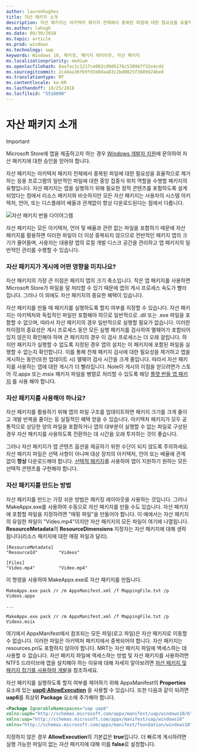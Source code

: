 ```yaml
---
author: laurenhughes
title: 자산 패키지 소개
description: 자산 패키지는 아키텍처 패키지 전체에서 중복된 파일에 대한 필요성을 효율적으로 제거하는 응용 프로그램의 일반적인 파일에 대한 중앙 집중식 위치 역할을 수행할 패키지의 유형입니다.
ms.author: lahugh
ms.date: 09/30/2018
ms.topic: article
ms.prod: windows
ms.technology: uwp
keywords: Windows 10, 패키징, 패키지 레이아웃, 자산 패키지
ms.localizationpriority: medium
ms.openlocfilehash: 8aafac1c1217ce082cd9d6176c530967f32e4cdd
ms.sourcegitcommit: 2c4daa36fb9fd3e8daa83c2bd0825f3989d24be8
ms.translationtype: MT
ms.contentlocale: ko-KR
ms.lasthandoff: 10/25/2018
ms.locfileid: "5516090"
---
```

# <a name="introduction-to-asset-packages"></a>자산 패키지 소개

> [!IMPORTANT]
> Microsoft Store에 앱을 제출하고자 하는 경우 [Windows 개발자 지원](https://developer.microsoft.com/windows/support)에 문의하여 자산 패키지에 대한 승인을 얻어야 합니다.

자산 패키지는 아키텍처 패키지 전체에서 중복된 파일에 대한 필요성을 효율적으로 제거하는 응용 프로그램의 일반적인 파일에 대한 중앙 집중식 위치 역할을 수행할 패키지의 유형입니다. 자산 패키지는 앱을 실행하기 위해 필요한 정적 콘텐츠를 포함하도록 설계되었다는 점에서 리소스 패키지와 비슷하지만 모든 자산 패키지는 사용자의 시스템 아키텍처, 언어, 또는 디스플레이 배율과 관계없이 항상 다운로드된다는 점에서 다릅니다.

![자산 패키지 번들 다이어그램](images/primary-bundle.png)

자산 패키지는 모든 아키텍처, 언어 및 배율과 관련 없는 파일을 포함하기 때문에 자산 패키지를 활용하면 이러한 파일이 더 이상 중복되지 않으므로 전반적인 패키지 앱의 크기가 줄어들며, 사용자는 대용량 앱의 로컬 개발 디스크 공간을 관리하고 앱 패키지의 일반적인 관리를 수행할 수 있습니다. 

### <a name="how-do-asset-packages-affect-publishing"></a>자산 패키지가 게시에 어떤 영향을 미치나요?
자산 패키지의 가장 큰 이점은 패키지 앱의 크기 축소입니다. 작은 앱 패키지를 사용하면 Microsoft Store가 파일을 덜 처리할 수 있기 때문에 앱의 게시 프로세스 속도가 빨라집니다. 그러나 이 외에도 자산 패키지의 중요한 혜택이 있습니다.

자산 패키지를 만들 때 패키지를 실행하도록 할지 여부를 지정할 수 있습니다. 자산 패키지는 아키텍처와 독립적인 파일만 포함해야 하므로 일반적으로 .dll 또는 .exe 파일을 포함할 수 없으며, 따라서 자산 패키지의 경우 일반적으로 실행할 필요가 없습니다. 이러한 차이점의 중요성은 게시 프로세스 동안 모든 실행 패키지를 검사하여 맬웨어가 포함되어 있지 않은지 확인해야 하며 큰 패키지의 경우 이 검사 프로세스는 더 오래 걸립니다. 하지만 패키지가 실행할 수 없도록 지정된 경우 앱의 설치는 이 패키지에 포함된 파일을 실행할 수 없는지 확인합니다. 이를 통해 전체 패키지 검사에 대한 필요성을 제거하고 앱을 게시하는 동안(또한 업데이트 시) 맬웨어 검사 시간을 크게 줄입니다. 따라서 자산 패키지를 사용하는 앱에 대한 게시가 더 빨라집니다. Note이 게시의 이점을 얻으려면가 스토어 각.appx 또는.msix 패키지 파일을 병렬로 처리할 수 있도록 해당 [플랫 번들 앱 패키지](flat-bundles.md) 를 사용 해야 합니다. 


### <a name="should-i-use-asset-packages"></a>자산 패키지를 사용해야 하나요?
자산 패키지를 활용하기 위해 앱의 파일 구조를 업데이트하면 패키지 크기를 크게 줄이고 개발 반복을 줄이는 등 실질적인 혜택 얻을 수 있습니다. 아키텍처 패키지가 모두 공통적으로 상당한 양의 파일을 포함하거나 앱의 대부분이 실행할 수 없는 파일로 구성된 경우 자산 패키지를 사용하도록 전환하는 데 시간을 오래 투자하는 것이 좋습니다.

그러나 자산 패키지가 앱 콘텐츠 옵션을 제공하기 위한 수단이 되지 않도록 주의하세요. 자산 패키지 파일은 선택 사항이 아니며 대상 장치의 아키텍처, 언어 또는 배율에 관계 없이 **항상** 다운로드해야 합니다. [선택적 패키지](optional-packages.md)를 사용하여 앱이 지원하기 원하는 모든 선택적 콘텐츠를 구현해야 합니다. 


### <a name="how-to-create-an-asset-package"></a>자산 패키지를 만드는 방법
자산 패키지를 만드는 가장 쉬운 방법은 패키징 레이아웃을 사용하는 것입니다. 그러나 MakeAppx.exe를 사용하여 수동으로 자산 패키지를 만들 수도 있습니다. 자산 패키지에 포함할 파일을 지정하려면 "매핑 파일"을 만들어야 합니다. 이 예에서는 자산 패키지의 유일한 파일이 "Video.mp4"이지만 자산 패키지의 모든 파일이 여기에 나열됩니다. **ResourceMetadata**의 **ResourceDimensions** 지정자는 자산 패키지에 대해 생략됩니다(리소스 패키지에 대한 매핑 파일과 달리).

```example 
[ResourceMetadata]
"ResourceId"        "Videos"

[Files]
"Video.mp4"         "Video.mp4"
```

이 명령을 사용하여 MakeAppx.exe로 자산 패키지를 만듭니다. 

```syntax 
MakeAppx.exe pack /r /m AppxManifest.xml /f MappingFile.txt /p Videos.appx

...

MakeAppx.exe pack /r /m AppxManifest.xml /f MappingFile.txt /p Videos.msix

```
여기에서 AppxManifest에서 참조되는 모든 파일(로고 파일)은 자산 패키지로 이동할 수 없습니다. 이러한 파일은 아키텍처 패키지에서 중복되어야 합니다. 자산 패키지는 resources.pri도 포함하지 않아야 합니다. MRT는 자산 패키지 파일에 액세스하는 데 사용할 수 없습니다. 자산 패키지 파일에 액세스하는 방법 및 자산 패키지를 사용하려면 NTFS 드라이브에 앱을 설치해야 하는 이유에 대해 자세히 알아보려면 [자산 패키지 및 패키지 접기를 사용하여 개발](Package-Folding.md)을 참조하세요.

자산 패키지를 실행하도록 할지 여부를 제어하기 위해 AppxManifest의 **Properties** 요소에 있는 **[uap6:AllowExecution](https://docs.microsoft.com/uwp/schemas/appxpackage/uapmanifestschema/element-uap6-allowexecution)** 을 사용할 수 있습니다. 또한 다음과 같이 되려면 **uap6**를 최상위 **Package** 요소에 추가해야 합니다. 

```XML
<Package IgnorableNamespaces="uap uap6" 
xmlns:uap6="http://schemas.microsoft.com/appx/manifest/uap/windows10/6" 
xmlns:uap="http://schemas.microsoft.com/appx/manifest/uap/windows10" 
xmlns="http://schemas.microsoft.com/appx/manifest/foundation/windows10">
```

 지정하지 않은 경우 **AllowExecution**의 기본값은 **true**입니다. 더 빠르게 게시하려면 실행 가능한 파일이 없는 자산 패키지에 대해 이를 **false**로 설정합니다.  



